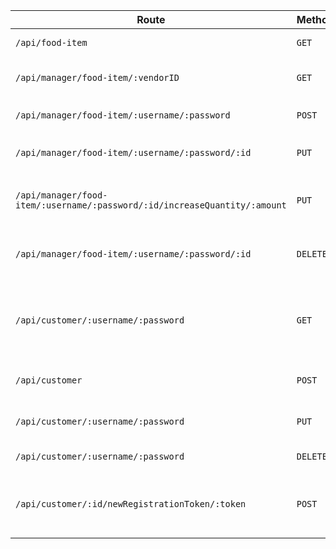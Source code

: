 | Route | Method | Data | Config | Description | Result Type | 
| --- | --- | --- | --- | --- | --- |
| `/api/food-item` | `GET` | `null` | `null` | Get all food item | `{id:String,vendorID:String,name:String,price:Number,quantity:Number,categories:String[],description:String,photo:String,rating:Number,ratingTimes:Number }[]` |
| `/api/manager/food-item/:vendorID` | `GET` | `null` | `null` | Get all food item by vendorID | `{ id:String,vendorID:String,name:String,price:Number,quantity:Number,categories:String[],description:String,photo:String,rating:Number,ratingTimes:Number }[]` |
| `/api/manager/food-item/:username/:password` | `POST` | `{ name:String,price:Number,quantity:Number,categories:String[],description:String,photo:String }` | `headers:"Content-Type":"application/json"` | Create new food item | `{ status:Boolean,[id:String] }` |
| `/api/manager/food-item/:username/:password/:id` | `PUT` | `{ name:String,price:Number,categories:String[],description:String,photo:String }` | `headers:"Content-Type":"application/json"` | Modify existing food item | `{ status:Boolean }` |
| `/api/manager/food-item/:username/:password/:id/increaseQuantity/:amount` | `PUT` | `null` | `null` | Increase quantity of food item by id | `{ status:Boolean }` |
| `/api/manager/food-item/:username/:password/:id` | `DELETE` | `null` | `null` | Delete existing food item by id | `{ status:Boolean }` |
| `/api/customer/:username/:password` | `GET` | `null` | `null` | Get customer account by username and password | `{ id:String,username:String,password:String,firstname:String,lastname:String,email:String,registrationTokens:String[] }` |
| `/api/customer` | `POST` | `{ username:String,password:String,firstname:String,lastname:String,email:String }` | `headers:"Content-Type":"application/json"` | Create new customer account | `{ id:String }?` |
| `/api/customer/:username/:password` | `PUT` | `{ password:String,firstname:String,lastname:String,email:String }` | `headers:"Content-Type":"application/json"` | Modify account infomation | `{ status:Boolean }` |
| `/api/customer/:username/:password`  | `DELETE` | `null` | `null` | Delete account | `{ status:Boolean }` |
| `/api/customer/:id/newRegistrationToken/:token` | `POST` | `null` | `null` | add new registration token to account by id | `{ status:Boolean }` |
